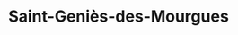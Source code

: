 ---
title: Saint-Geniès-des-Mourgues
url: /saint-genies-des-mourgues/
latitude: 43.697
longitude: 4.034
---
